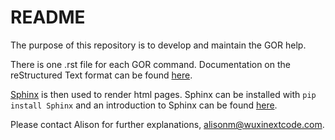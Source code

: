 # README #


The purpose of this repository is to develop and maintain the GOR help.

There is one .rst file for each GOR command. Documentation on the reStructured Text format can be found [here](http://www.sphinx-doc.org/en/stable/rest.html).

[Sphinx](http://www.sphinx-doc.org/en/stable/) is then used to render html pages. Sphinx can be installed with `pip install Sphinx` and an introduction to Sphinx can be found [here](http://www.sphinx-doc.org/en/stable/tutorial.html).

Please contact Alison for further explanations, alisonm@wuxinextcode.com.